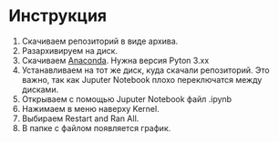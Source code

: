 # Инструкция

1. Скачиваем репозиторий в виде архива.
2. Разархивируем на диск.
3. Скачиваем [Anaconda](https://www.anaconda.com/distribution/). Нужна версия Pyton 3.xx
4. Устанавливаем на тот же диск, куда скачали репозиторий. Это важно, так как Juputer Notebook плохо переключатся между дисками.
5. Открываем с помощью Juputer Notebook файл .ipynb
6. Нажимаем в меню наверху Kernel.
7. Выбираем Restart and Ran All.
8. В папке с файлом появляется график.
